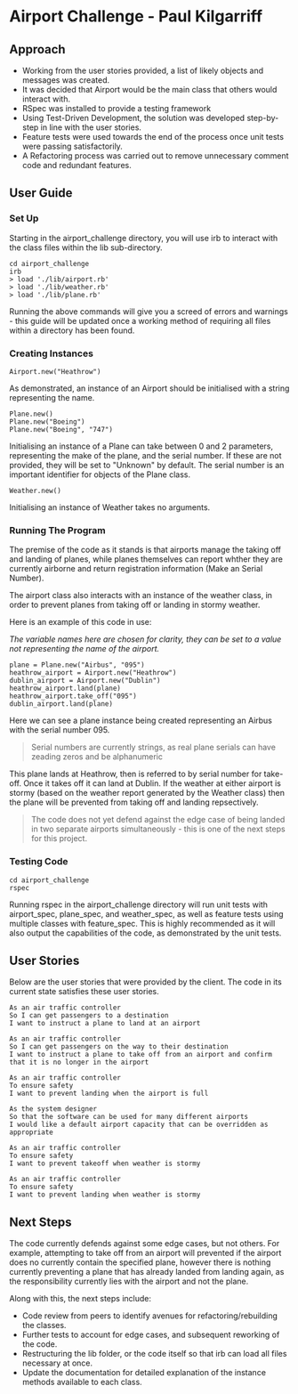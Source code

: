 Airport Challenge - Paul Kilgarriff
=================

Approach
---------

* Working from the user stories provided, a list of likely objects and messages was created.
* It was decided that Airport would be the main class that others would interact with.
* RSpec was installed to provide a testing framework
* Using Test-Driven Development, the solution was developed step-by-step in line with the user stories.
* Feature tests were used towards the end of the process once unit tests were passing satisfactorily.
* A Refactoring process was carried out to remove unnecessary comment code and redundant features.

User Guide
-------

### Set Up

Starting in the airport_challenge directory, you will use irb to interact with the class files within the lib sub-directory.

```
cd airport_challenge
irb
> load './lib/airport.rb'
> load './lib/weather.rb'
> load './lib/plane.rb'
```

Running the above commands will give you a screed of errors and warnings - this guide will be updated once a working method of requiring all files within a directory has been found.

### Creating Instances

```
Airport.new("Heathrow")
```

As demonstrated, an instance of an Airport should be initialised with a string representing the name.

```
Plane.new()
Plane.new("Boeing")
Plane.new("Boeing", "747")
```

Initialising an instance of a Plane can take between 0 and 2 parameters, representing the make of the plane, and the serial number.
If these are not provided, they will be set to "Unknown" by default.
The serial number is an important identifier for objects of the Plane class.

```
Weather.new()
```

Initialising an instance of Weather takes no arguments.

### Running The Program

The premise of the code as it stands is that airports manage the taking off and landing of planes, while planes themselves can report whther they are currently airborne and return registration information (Make an Serial Number).

The airport class also interacts with an instance of the weather class, in order to prevent planes from taking off or landing in stormy weather.

Here is an example of this code in use:

*The variable names here are chosen for clarity, they can be set to a value not representing the name of the airport.*

```
plane = Plane.new("Airbus", "095")
heathrow_airport = Airport.new("Heathrow")
dublin_airport = Airport.new("Dublin")
heathrow_airport.land(plane)
heathrow_airport.take_off("095")
dublin_airport.land(plane)
```

Here we can see a plane instance being created representing an Airbus with the serial number 095.
> Serial numbers are currently strings, as real plane serials can have zeading zeros and be alphanumeric

This plane lands at Heathrow, then is referred to by serial number for take-off. Once it takes off it can land at Dublin.
If the weather at either airport is stormy (based on the weather report generated by the Weather class) then the plane will be prevented from taking off and landing repsectively.

> The code does not yet defend against the edge case of being landed in two separate airports simultaneously - this is one of the next steps for this project.

### Testing Code

```
cd airport_challenge
rspec
```

Running rspec in the airport_challenge directory will run unit tests with airport_spec, plane_spec, and weather_spec, as well as feature tests using multiple classes with feature_spec.
This is highly recommended as it will also output the capabilities of the code, as demonstrated by the unit tests.

User Stories
-----

Below are the user stories that were provided by the client. The code in its current state satisfies these user stories.

```
As an air traffic controller 
So I can get passengers to a destination 
I want to instruct a plane to land at an airport

As an air traffic controller 
So I can get passengers on the way to their destination 
I want to instruct a plane to take off from an airport and confirm that it is no longer in the airport

As an air traffic controller 
To ensure safety 
I want to prevent landing when the airport is full 

As the system designer
So that the software can be used for many different airports
I would like a default airport capacity that can be overridden as appropriate

As an air traffic controller 
To ensure safety 
I want to prevent takeoff when weather is stormy 

As an air traffic controller 
To ensure safety 
I want to prevent landing when weather is stormy 
```

Next Steps
-----

The code currently defends against some edge cases, but not others. For example, attempting to take off from an airport will prevented if the airport does no currently contain the specified plane, however there is nothing currently preventing a plane that has already landed from landing again, as the responsibility currently lies with the airport and not the plane.

Along with this, the next steps include:
* Code review from peers to identify avenues for refactoring/rebuilding the classes.
* Further tests to account for edge cases, and subsequent reworking of the code.
* Restructuring the lib folder, or the code itself so that irb can load all files necessary at once.
* Update the documentation for detailed explanation of the instance methods available to each class.
